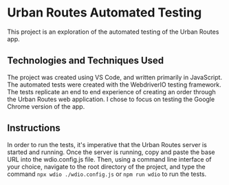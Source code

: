 # Urban Routes Automated Testing

This project is an exploration of the automated testing of the Urban Routes app.

## Technologies and Techniques Used
The project was created using VS Code, and written primarily in JavaScript. The automated tests were created with the WebdriverIO testing framework. The tests replicate an end to end experience of creating an order through the Urban Routes web application. I chose to focus on testing the Google Chrome version of the app.

## Instructions
In order to run the tests, it's imperative that the Urban Routes server is started and running. Once the server is running, copy and paste the base URL into the wdio.config.js file. Then, using a command line interface of your choice, navigate to the root directory of the project, and type the command `npx wdio ./wdio.config.js` or `npm run wdio` to run the tests.

